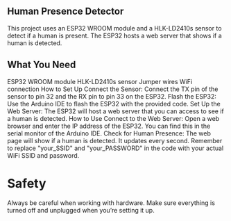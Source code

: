 ## Human Presence Detector
This project uses an ESP32 WROOM module and a HLK-LD2410s sensor to detect if a human is present. The ESP32 hosts a web server that shows if a human is detected.

## What You Need
ESP32 WROOM module
HLK-LD2410s sensor
Jumper wires
WiFi connection
How to Set Up
Connect the Sensor: Connect the TX pin of the sensor to pin 32 and the RX pin to pin 33 on the ESP32.
Flash the ESP32: Use the Arduino IDE to flash the ESP32 with the provided code.
Set Up the Web Server: The ESP32 will host a web server that you can access to see if a human is detected.
How to Use
Connect to the Web Server: Open a web browser and enter the IP address of the ESP32. You can find this in the serial monitor of the Arduino IDE.
Check for Human Presence: The web page will show if a human is detected. It updates every second.
Remember to replace "your_SSID" and "your_PASSWORD" in the code with your actual WiFi SSID and password.

# Safety
Always be careful when working with hardware. Make sure everything is turned off and unplugged when you’re setting it up.

